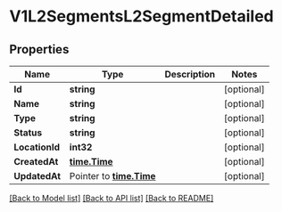 # V1L2SegmentsL2SegmentDetailed

## Properties

Name | Type | Description | Notes
------------ | ------------- | ------------- | -------------
**Id** | **string** |  | [optional] 
**Name** | **string** |  | [optional] 
**Type** | **string** |  | [optional] 
**Status** | **string** |  | [optional] 
**LocationId** | **int32** |  | [optional] 
**CreatedAt** | [**time.Time**](time.Time.md) |  | [optional] 
**UpdatedAt** | Pointer to [**time.Time**](time.Time.md) |  | [optional] 

[[Back to Model list]](../README.md#documentation-for-models) [[Back to API list]](../README.md#documentation-for-api-endpoints) [[Back to README]](../README.md)


